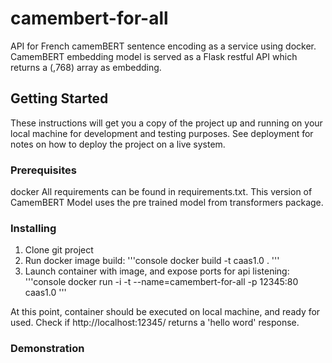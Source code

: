# camembert-for-all

API for French camemBERT sentence encoding as a service using docker. 
CamemBERT embedding model is served as a Flask restful API which returns a (,768) array as embedding.

## Getting Started

These instructions will get you a copy of the project up and running on your local machine for development and testing purposes. See deployment for notes on how to deploy the project on a live system.

### Prerequisites

docker
All requirements can be found in requirements.txt. This version of CamemBERT Model uses the pre trained model from transformers package.

### Installing

1. Clone git project
2. Run docker image build: 
'''console
docker build -t caas1.0 .
'''
3. Launch container with image, and expose ports for api listening:
'''console
docker run -i -t --name=camembert-for-all -p 12345:80 caas1.0
'''

At this point, container should be executed on local machine, and ready for used. Check if http://localhost:12345/ returns a 'hello word' response.

### Demonstration
